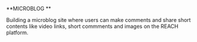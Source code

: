 **MICROBLOG **

Building a microblog site where users can make comments and share short contents like video links, short commments and images on the REACH platform.
